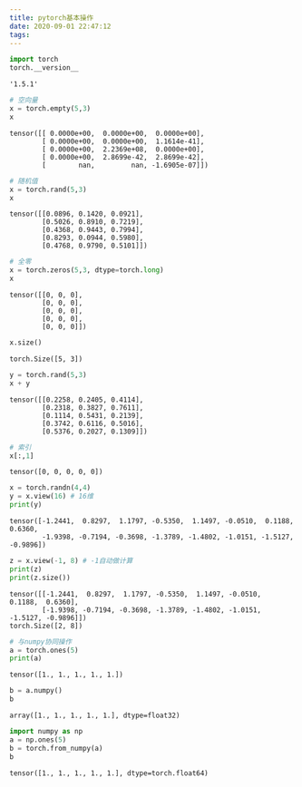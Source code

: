 ```yaml
---
title: pytorch基本操作
date: 2020-09-01 22:47:12
tags:
---
```




```python
import torch
torch.__version__
```




    '1.5.1'




```python
# 空向量
x = torch.empty(5,3)
x
```




    tensor([[ 0.0000e+00,  0.0000e+00,  0.0000e+00],
            [ 0.0000e+00,  0.0000e+00,  1.1614e-41],
            [ 0.0000e+00,  2.2369e+08,  0.0000e+00],
            [ 0.0000e+00,  2.8699e-42,  2.8699e-42],
            [        nan,         nan, -1.6905e-07]])




```python
# 随机值
x = torch.rand(5,3)
x
```




    tensor([[0.0896, 0.1420, 0.0921],
            [0.5026, 0.8910, 0.7219],
            [0.4368, 0.9443, 0.7994],
            [0.8293, 0.0944, 0.5980],
            [0.4768, 0.9790, 0.5101]])




```python
# 全零
x = torch.zeros(5,3, dtype=torch.long)
x
```




    tensor([[0, 0, 0],
            [0, 0, 0],
            [0, 0, 0],
            [0, 0, 0],
            [0, 0, 0]])




```python
x.size()
```




    torch.Size([5, 3])




```python
y = torch.rand(5,3)
x + y
```




    tensor([[0.2258, 0.2405, 0.4114],
            [0.2318, 0.3827, 0.7611],
            [0.1114, 0.5431, 0.2139],
            [0.3742, 0.6116, 0.5016],
            [0.5376, 0.2027, 0.1309]])




```python
# 索引
x[:,1]
```




    tensor([0, 0, 0, 0, 0])




```python
x = torch.randn(4,4)
y = x.view(16) # 16维
print(y)
```

    tensor([-1.2441,  0.8297,  1.1797, -0.5350,  1.1497, -0.0510,  0.1188,  0.6360,
            -1.9398, -0.7194, -0.3698, -1.3789, -1.4802, -1.0151, -1.5127, -0.9896])



```python
z = x.view(-1, 8) # -1自动做计算
print(z)
print(z.size())
```

    tensor([[-1.2441,  0.8297,  1.1797, -0.5350,  1.1497, -0.0510,  0.1188,  0.6360],
            [-1.9398, -0.7194, -0.3698, -1.3789, -1.4802, -1.0151, -1.5127, -0.9896]])
    torch.Size([2, 8])



```python
# 与numpy协同操作
a = torch.ones(5)
print(a)
```

    tensor([1., 1., 1., 1., 1.])



```python
b = a.numpy()
b
```




    array([1., 1., 1., 1., 1.], dtype=float32)




```python
import numpy as np
a = np.ones(5)
b = torch.from_numpy(a)
b
```




    tensor([1., 1., 1., 1., 1.], dtype=torch.float64)




```python

```